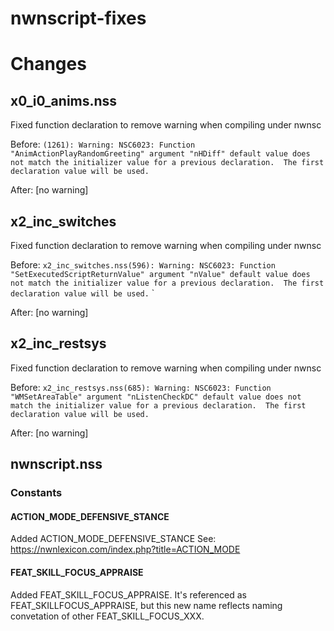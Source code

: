# nwnscript-fixes





# Changes

## x0_i0_anims.nss

Fixed function declaration to remove warning when compiling under nwnsc

Before: 
`(1261): Warning: NSC6023: Function "AnimActionPlayRandomGreeting" argument "nHDiff" default value does not match the initializer value for a previous declaration.  The first declaration value will be used.`

After:  [no warning]


## x2_inc_switches

Fixed function declaration to remove warning when compiling under nwnsc

Before: 
`x2_inc_switches.nss(596): Warning: NSC6023: Function "SetExecutedScriptReturnValue" argument "nValue" default value does not match the initializer value for a previous declaration.  The first declaration value will be used.`
`

After:  [no warning]

## x2_inc_restsys

Fixed function declaration to remove warning when compiling under nwnsc

Before: 
`x2_inc_restsys.nss(685): Warning: NSC6023: Function "WMSetAreaTable" argument "nListenCheckDC" default value does not match the initializer value for a previous declaration.  The first declaration value will be used.`

After:  [no warning]

## nwnscript.nss

### Constants 

#### ACTION_MODE_DEFENSIVE_STANCE

Added ACTION_MODE_DEFENSIVE_STANCE
See: https://nwnlexicon.com/index.php?title=ACTION_MODE

#### FEAT_SKILL_FOCUS_APPRAISE

Added FEAT_SKILL_FOCUS_APPRAISE.  It's referenced as FEAT_SKILLFOCUS_APPRAISE, but this new name reflects naming convetation of other FEAT_SKILL_FOCUS_XXX.

